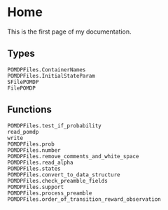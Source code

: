 # Home

This is the first page of my documentation.

## Types

```@docs
POMDPFiles.ContainerNames
POMDPFiles.InitialStateParam
SFilePOMDP
FilePOMDP
```

## Functions

```@docs
POMDPFiles.test_if_probability
read_pomdp
write
POMDPFiles.prob
POMDPFiles.number
POMDPFiles.remove_comments_and_white_space
POMDPFiles.read_alpha
POMDPFiles.states
POMDPFiles.convert_to_data_structure
POMDPFiles.check_preamble_fields
POMDPFiles.support
POMDPFiles.process_preamble
POMDPFiles.order_of_transition_reward_observation
```

